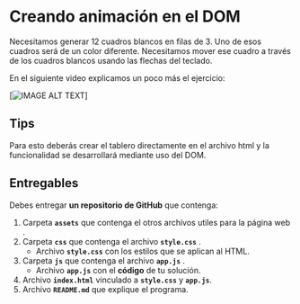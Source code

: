 # Creando animación en el DOM

Necesitamos generar 12 cuadros blancos en filas de 3. Uno de esos cuadros será de un color diferente. Necesitamos mover ese cuadro a través de los cuadros blancos usando las flechas del teclado.

En el siguiente video explicamos un poco más el ejercicio:

[![IMAGE ALT TEXT](https://www.youtube.com/watch?time_continue=106&v=LtfSKzCjCC4)]

## Tips

Para esto deberás crear el tablero directamente en el archivo html y la funcionalidad se desarrollará mediante uso del DOM.

## Entregables

Debes entregar **un repositorio de GitHub** que contenga:

1. Carpeta **`assets`** que contenga el otros archivos utiles para la página web .
2. Carpeta **`css`** que contenga el archivo **`style.css`** .
    - Archivo **`style.css`** con los estilos que se aplican al HTML.
3. Carpeta **`js`** que contenga el archivo **`app.js`** .
    - Archivo **`app.js`** con el **código** de tu solución.
4. Archivo **`index.html`** vinculado a **`style.css`** y **`app.js`**.
5. Archivo **`README.md`** que explique el programa.